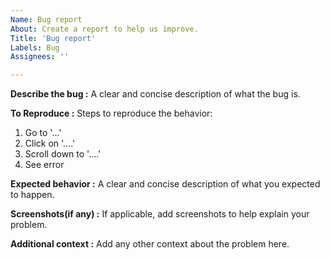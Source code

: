 ```yaml
---
Name: Bug report
About: Create a report to help us improve.
Title: 'Bug report'
Labels: Bug
Assignees: ''

---
```


**Describe the bug :**
A clear and concise description of what the bug is.

**To Reproduce :**
Steps to reproduce the behavior:
1. Go to '...'
2. Click on '....'
3. Scroll down to '....'
4. See error

**Expected behavior :**
A clear and concise description of what you expected to happen.

**Screenshots(if any) :**
If applicable, add screenshots to help explain your problem.

**Additional context :**
Add any other context about the problem here.
